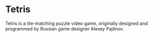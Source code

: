 # Tetris

Tetris is a tile-matching puzzle video game, originally designed and programmed by Russian game designer Alexey Pajitnov.
